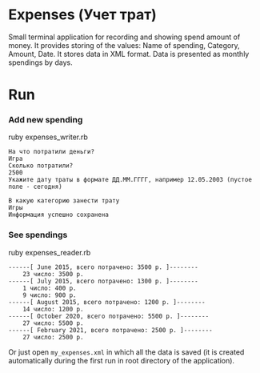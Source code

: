 # Expenses (Учет трат)
Small terminal application for recording and showing spend amount of money. It provides storing of the values: Name of spending, Category, Amount, Date. It stores data in XML format. Data is presented as monthly spendings by days.

# Run
### Add new spending
ruby expenses_writer.rb

```
На что потратили деньги?
Игра
Сколько потратили?
2500
Укажите дату траты в формате ДД.ММ.ГГГГ, например 12.05.2003 (пустое поле - сегодня)
   
В какую категорию занести трату
Игры
Информация успешно сохранена
```

### See spendings
ruby expenses_reader.rb

```
------[ June 2015, всего потрачено: 3500 р. ]--------
	23 число: 3500 р.
------[ July 2015, всего потрачено: 1300 р. ]--------
	1 число: 400 р.
	9 число: 900 р.
------[ August 2015, всего потрачено: 1200 р. ]--------
	14 число: 1200 р.
------[ October 2020, всего потрачено: 5500 р. ]--------
	27 число: 5500 р.
------[ February 2021, всего потрачено: 2500 р. ]--------
	27 число: 2500 р.
```

Or just open `my_expenses.xml` in which all the data is saved (it is created automatically during the first run in root directory of the application).
